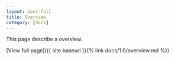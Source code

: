 ```yaml
---
layout: post-full
title: Overview
category: [docs]
---
```


This page describe a overview.  

[View full page]({{ site.baseurl }}{% link docs/1.0/overview.md %})  